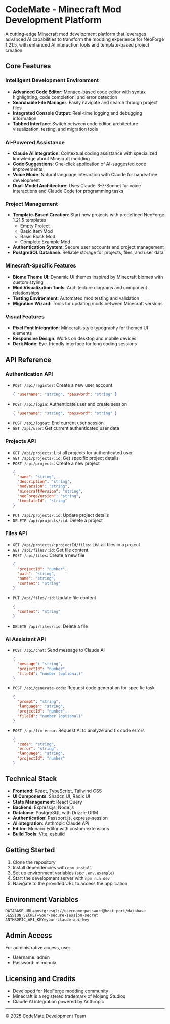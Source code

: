 # CodeMate - Minecraft Mod Development Platform

A cutting-edge Minecraft mod development platform that leverages advanced AI capabilities to transform the modding experience for NeoForge 1.21.5, with enhanced AI interaction tools and template-based project creation.

## Core Features

### Intelligent Development Environment

- **Advanced Code Editor**: Monaco-based code editor with syntax highlighting, code completion, and error detection
- **Searchable File Manager**: Easily navigate and search through project files
- **Integrated Console Output**: Real-time logging and debugging information
- **Tabbed Interface**: Switch between code editor, architecture visualization, testing, and migration tools

### AI-Powered Assistance

- **Claude AI Integration**: Contextual coding assistance with specialized knowledge about Minecraft modding
- **Code Suggestions**: One-click application of AI-suggested code improvements
- **Voice Mode**: Natural language interaction with Claude for hands-free development
- **Dual-Model Architecture**: Uses Claude-3-7-Sonnet for voice interactions and Claude Code for programming tasks

### Project Management

- **Template-Based Creation**: Start new projects with predefined NeoForge 1.21.5 templates
  - Empty Project
  - Basic Item Mod
  - Basic Block Mod
  - Complete Example Mod
- **Authentication System**: Secure user accounts and project management
- **PostgreSQL Database**: Reliable storage for projects, files, and user data

### Minecraft-Specific Features

- **Biome Theme UI**: Dynamic UI themes inspired by Minecraft biomes with custom styling
- **Mod Visualization Tools**: Architecture diagrams and component relationships
- **Testing Environment**: Automated mod testing and validation
- **Migration Wizard**: Tools for updating mods between Minecraft versions

### Visual Features

- **Pixel Font Integration**: Minecraft-style typography for themed UI elements
- **Responsive Design**: Works on desktop and mobile devices
- **Dark Mode**: Eye-friendly interface for long coding sessions

## API Reference

### Authentication API

- `POST /api/register`: Create a new user account
  ```json
  { "username": "string", "password": "string" }
  ```
- `POST /api/login`: Authenticate user and create session
  ```json
  { "username": "string", "password": "string" }
  ```
- `POST /api/logout`: End current user session
- `GET /api/user`: Get current authenticated user data

### Projects API

- `GET /api/projects`: List all projects for authenticated user
- `GET /api/projects/:id`: Get specific project details
- `POST /api/projects`: Create a new project
  ```json
  {
    "name": "string",
    "description": "string",
    "modVersion": "string",
    "minecraftVersion": "string",
    "neoForgeVersion": "string",
    "templateId": "string"
  }
  ```
- `PUT /api/projects/:id`: Update project details
- `DELETE /api/projects/:id`: Delete a project

### Files API

- `GET /api/projects/:projectId/files`: List all files in a project
- `GET /api/files/:id`: Get file content
- `POST /api/files`: Create a new file
  ```json
  {
    "projectId": "number",
    "path": "string",
    "name": "string",
    "content": "string"
  }
  ```
- `PUT /api/files/:id`: Update file content
  ```json
  {
    "content": "string"
  }
  ```
- `DELETE /api/files/:id`: Delete a file

### AI Assistant API

- `POST /api/chat`: Send message to Claude AI
  ```json
  {
    "message": "string",
    "projectId": "number",
    "fileId": "number (optional)"
  }
  ```
- `POST /api/generate-code`: Request code generation for specific task
  ```json
  {
    "prompt": "string",
    "language": "string",
    "projectId": "number",
    "fileId": "number (optional)"
  }
  ```
- `POST /api/fix-error`: Request AI to analyze and fix code errors
  ```json
  {
    "code": "string",
    "error": "string",
    "language": "string",
    "projectId": "number"
  }
  ```

## Technical Stack

- **Frontend**: React, TypeScript, Tailwind CSS
- **UI Components**: Shadcn UI, Radix UI
- **State Management**: React Query
- **Backend**: Express.js, Node.js
- **Database**: PostgreSQL with Drizzle ORM
- **Authentication**: Passport.js, express-session
- **AI Integration**: Anthropic Claude API
- **Editor**: Monaco Editor with custom extensions
- **Build Tools**: Vite, esbuild

## Getting Started

1. Clone the repository
2. Install dependencies with `npm install`
3. Set up environment variables (see `.env.example`)
4. Start the development server with `npm run dev`
5. Navigate to the provided URL to access the application

## Environment Variables

```
DATABASE_URL=postgresql://username:password@host:port/database
SESSION_SECRET=your-secure-session-secret
ANTHROPIC_API_KEY=your-claude-api-key
```

## Admin Access

For administrative access, use:
- Username: admin
- Password: mimohola

## Licensing and Credits

- Developed for NeoForge modding community
- Minecraft is a registered trademark of Mojang Studios
- Claude AI integration powered by Anthropic

---

© 2025 CodeMate Development Team